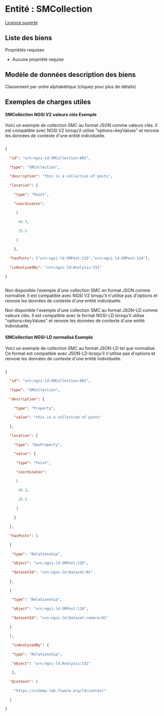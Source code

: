 Entité : SMCollection  
=====================  
[Licence ouverte](https://github.com/smart-data-models//dataModel.SocialMedia/blob/master/SMCollection/LICENSE.md)  

## Liste des biens  

Propriétés requises  
- Aucune propriété requise  ## Modèle de données description des biens  
Classement par ordre alphabétique (cliquez pour plus de détails)  
## Exemples de charges utiles  
#### SMCollection NGSI V2 valeurs clés Exemple  
Voici un exemple de collection SMC au format JSON comme valeurs clés. Il est compatible avec NGSI V2 lorsqu'il utilise "options=keyValues" et renvoie les données de contexte d'une entité individuelle.  
```json  
{  
  "id": "urn:ngsi-ld:SMCollection:001",  
  "type": "SMCollection",  
  "description": "this is a collection of posts",  
  "location": {  
    "type": "Point",  
    "coordinates":   
	 [  
	  40.3,  
	  25.5  
	 ]  
	},  
  "hasPosts": ["urn:ngsi-ld:SMPost:125","urn:ngsi-ld:SMPost:124"],  
  "isAnalyzedBy": "urn:ngsi-ld:Analysis:331"  
}  
```  
Non disponible l'exemple d'une collection SMC en format JSON comme normalisé. Il est compatible avec NGSI V2 lorsqu'il n'utilise pas d'options et renvoie les données de contexte d'une entité individuelle.  
Non disponible l'exemple d'une collection SMC au format JSON-LD comme valeurs clés. Il est compatible avec le format NGSI-LD lorsqu'il utilise "options=keyValues" et renvoie les données de contexte d'une entité individuelle.  
#### SMCollection NGSI-LD normalisé Exemple  
Voici un exemple de collection SMC au format JSON-LD tel que normalisé. Ce format est compatible avec JSON-LD lorsqu'il n'utilise pas d'options et renvoie les données de contexte d'une entité individuelle.  
```json  
{  
  "id": "urn:ngsi-ld:SMCollection:001",  
  "type": "SMCollection",  
  "description": {  
    "type": "Property",  
    "value": "this is a collection of posts"  
  },  
  "location": {  
    "type": "GeoProperty",  
	"value": {  
	 "type": "Point",  
	 "coordinates":   
	 [  
	  40.3,  
	  25.5  
	 ]  
	}  
  },  
  "hasPosts": [  
  {  
   "type": "Relationship",  
   "object": "urn:ngsi-ld:SMPost:125",  
   "datasetId": "urn:ngsi-ld:Dataset:01"  
  },  
  {  
   "type": "Relationship",  
   "object": "urn:ngsi-ld:SMPost:124",  
   "datasetId": "urn:ngsi-ld:Dataset:camera:01"  
  }  
  ],  
   "isAnalyzedBy": {  
   "type": "Relationship",  
   "object": "urn:ngsi-ld:Analysis:331"  
   },  
  "@context": [  
    "https://schema.lab.fiware.org/ld/context"  
  ]  
}  
```  
